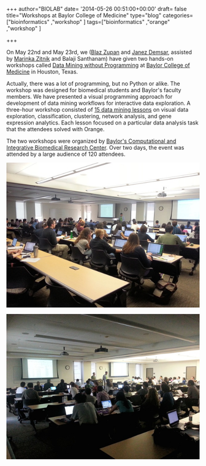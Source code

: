+++
author="BIOLAB"
date= '2014-05-26 00:51:00+00:00'
draft= false
title="Workshops at Baylor College of Medicine"
type="blog"
categories=["bioinformatics" ,"workshop" ]
tags=["bioinformatics" ,"orange" ,"workshop" ]

+++

On May 22nd and May 23rd, we ([Blaz Zupan](http://www.biolab.si/en/blaz-zupan/default.html) and [Janez Demsar](http://www.fri.uni-lj.si/en/janez-demsar), assisted by [Marinka Zitnik](http://www.fri.uni-lj.si/en/marinka-zitnik/default.html) and Balaji Santhanam) have given two hands-on workshops called [Data Mining without Programming](https://www.bcm.edu/research/centers/computational-and-integrative-biomedical-research/index.cfm?pmid=25960) at [Baylor College of Medicine](https://www.bcm.edu/) in Houston, Texas.

Actually, there was a lot of programming, but no Python or alike. The workshop was designed for biomedical students and Baylor's faculty members. We have presented a visual programming approach for development of data mining workflows for interactive data exploration. A three-hour workshop consisted of [15 data mining lessons](http://goo.gl/vNsk54) on visual data exploration, classification, clustering, network analysis, and gene expression analytics. Each lesson focused on a particular data analysis task that the attendees solved with Orange.

The two workshops were organized by [Baylor's Computational and Integrative Biomedical Research Center](https://www.bcm.edu/research/centers/computational-and-integrative-biomedical-research). Over two days, the event was attended by a large audience of 120 attendees.

[![](/images/2014/05/26/workshop-a.jpg__610x458_q95_crop_upscale.jpg)
](http://blog.biolab.si/wp-content/uploads/2014/05/26/workshop-a.jpg)

[![](/images/2014/05/26/workshop-b.jpg__610x458_q95_crop_upscale.jpg)
](http://blog.biolab.si/wp-content/uploads/2014/05/26/workshop-b.jpg)
